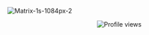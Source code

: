 ![Matrix-1s-1084px-2](https://user-images.githubusercontent.com/76784461/154727972-66510d4a-53f6-4306-bd2b-6849072fc652.svg)

<p align="center">
  <img src="https://komarev.com/ghpvc/?username=MartinGurasvili" alt="Profile views" />
</p>

<!---
MartinGurasvili/MartinGurasvili is a ✨ special ✨ repository because its `README.md` (this file) appears on your GitHub profile.
You can click the Preview link to take a look at your changes.
--->
